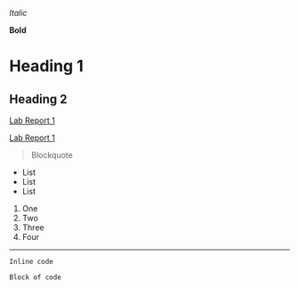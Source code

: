 *Italic*

**Bold**

# Heading 1

## Heading 2

[Lab Report 1](https://<your-username>.github.io/<your-lab-reports-repo>/lab-report-1-week-2.html)

[Lab Report 1](lab-report-1-week-2.html)


> Blockquote

- List
- List
- List

1. One
2. Two
3. Three
4. Four

---

`Inline code`

```
Block of code
```
